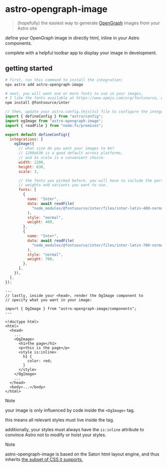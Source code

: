 # astro-opengraph-image

> (hopefully) the easiest way to generate [OpenGraph](https://ogp.me/) images from your Astro site

define your OpenGraph image in directly html, inline in your Astro components.

complete with a helpful toolbar app to display your image in development.

## getting started

```sh
# first, run this command to install the integration:
npx astro add astro-opengraph-image

# next, you will want one or more fonts to use in your images,
# I like the fonts available at https://www.npmjs.com/org/fontsource, e.g.:
npm install @fontsource/inter
```

```javascript
// then, update your astro.config.{mjs|ts} file to configure the integration:
import { defineConfig } from "astro/config";
import ogImage from "astro-opengraph-image";
import { readFile } from "node:fs/promises";

export default defineConfig({
  integrations: [
    ogImage({
      // what size do you want your images to be?
      // 1200x630 is a good default across platforms,
      // and 3x scale is a convenient choice.
      width: 1200,
      height: 630,
      scale: 3,

      // the fonts you picked before. you will have to include the particular
      // weights and variants you want to use.
      fonts: [
        {
          name: "Inter",
          data: await readFile(
            "node_modules/@fontsource/inter/files/inter-latin-400-normal.woff",
          ),
          style: "normal",
          weight: 400,
        },
        {
          name: "Inter",
          data: await readFile(
            "node_modules/@fontsource/inter/files/inter-latin-700-normal.woff",
          ),
          style: "normal",
          weight: 700,
        },
      ],
    }),
  ],
});
```

```astro
---
// lastly, inside your <head>, render the OgImage component to
// specify what you want in your image:

import { OgImage } from "astro-opengraph-image/components";
---

<!doctype html>
<html>
  <head>
    ...
    <OgImage>
      <h1>the page</h1>
      <p>this is the page</p>
      <style is:inline>
        h1 {
          color: red;
        }
      </style>
    </OgImage>
    ...
  </head>
  <body>...</body>
</html>
```

> [!NOTE]
>
> your image is only influenced by code inside the `<OgImage>` tag.
>
> this means all relevant styles must live inside the tag.
>
> additionally, your styles must always have the `is:inline` attribute to convince Astro
> not to modify or hoist your styles.

> [!NOTE]
>
> astro-opengraph-image is based on the Satori html layout engine, and thus inherits
> [the subset of CSS it supports.](https://github.com/vercel/satori/blob/main/README.md#css)
